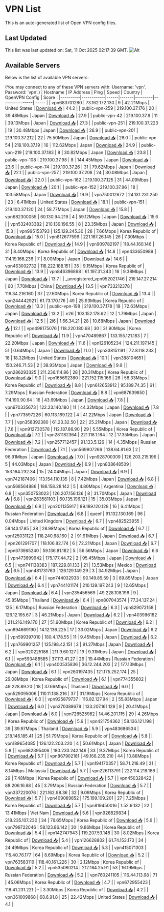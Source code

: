 # VPN List

This is an auto-generated list of Open VPN config files.

## Last Updated

This list was last updated on: Sat, 11 Oct 2025 02:17:39 GMT.
![Alt](https://repobeats.axiom.co/api/embed/186b98318ef1479477931607c1ad7d823f12451f.svg "Repobeats analytics image")

## Available Servers

Below is the list of available VPN servers:

(You may connect to any of these VPN servers with: Username: 'vpn', Password: 'vpn'.)
| Hostname | IP Address | Ping | Speed | Country | OpenVPN Config | Score |
|----------|------------|------|-------|---------|----------------| ----- |
| vpn683701280 | 73.162.172.130 | 9 | 42.21Mbps | United States | [Download 📥](./configs/server_0_US.ovpn) | 44.2 |
| public-vpn-259 | 219.100.37.176 | 20 | 39.48Mbps | Japan | [Download 📥](./configs/server_1_JP.ovpn) | 27.9 |
| public-vpn-42 | 219.100.37.6 | 11 | 39.13Mbps | Japan | [Download 📥](./configs/server_2_JP.ovpn) | 27.3 |
| public-vpn-251 | 219.100.37.223 | 19 | 30.48Mbps | Japan | [Download 📥](./configs/server_3_JP.ovpn) | 26.9 |
| public-vpn-201 | 219.100.37.212 | 22 | 75.50Mbps | Japan | [Download 📥](./configs/server_4_JP.ovpn) | 26.0 |
| public-vpn-54 | 219.100.37.19 | 16 | 112.62Mbps | Japan | [Download 📥](./configs/server_5_JP.ovpn) | 24.9 |
| public-vpn-219 | 219.100.37.183 | 8 | 30.82Mbps | Japan | [Download 📥](./configs/server_6_JP.ovpn) | 23.8 |
| public-vpn-108 | 219.100.37.98 | 8 | 144.45Mbps | Japan | [Download 📥](./configs/server_7_JP.ovpn) | 23.6 |
| public-vpn-74 | 219.100.37.26 | 31 | 79.62Mbps | Japan | [Download 📥](./configs/server_8_JP.ovpn) | 22.1 |
| public-vpn-257 | 219.100.37.208 | 24 | 30.08Mbps | Japan | [Download 📥](./configs/server_9_JP.ovpn) | 22.0 |
| public-vpn-162 | 219.100.37.125 | 31 | 44.09Mbps | Japan | [Download 📥](./configs/server_10_JP.ovpn) | 20.1 |
| public-vpn-152 | 219.100.37.96 | 18 | 103.58Mbps | Japan | [Download 📥](./configs/server_11_JP.ovpn) | 19.9 |
| vpn750012672 | 24.131.231.250 | 23 | 6.41Mbps | United States | [Download 📥](./configs/server_12_US.ovpn) | 18.1 |
| public-vpn-151 | 219.100.37.120 | 24 | 58.77Mbps | Japan | [Download 📥](./configs/server_13_JP.ovpn) | 15.8 |
| vpn682300055 | 60.130.94.219 | 4 | 59.12Mbps | Japan | [Download 📥](./configs/server_14_JP.ovpn) | 15.6 |
| vpn532403382 | 210.139.196.55 | 8 | 23.35Mbps | Japan | [Download 📥](./configs/server_15_JP.ovpn) | 15.3 |
| vpn995153793 | 125.129.245.30 | 28 | 7.66Mbps | Korea Republic of | [Download 📥](./configs/server_16_KR.ovpn) | 15.0 |
| vpn812677596 | 221.167.26.145 | 26 | 7.30Mbps | Korea Republic of | [Download 📥](./configs/server_17_KR.ovpn) | 14.9 |
| vpn909782197 | 118.44.160.146 | 31 | 8.40Mbps | Korea Republic of | [Download 📥](./configs/server_18_KR.ovpn) | 14.8 |
| vpn433650989 | 114.19.166.236 | 7 | 8.00Mbps | Japan | [Download 📥](./configs/server_19_JP.ovpn) | 14.6 |
| vpn463002732 | 118.222.188.151 | 35 | 9.15Mbps | Korea Republic of | [Download 📥](./configs/server_20_KR.ovpn) | 13.9 |
| vpn846396868 | 61.197.31.243 | 16 | 9.38Mbps | Japan | [Download 📥](./configs/server_21_JP.ovpn) | 13.7 |
| _unregistered_vpn952021746 | 219.147.27.214 | 60 | 7.70Mbps | China | [Download 📥](./configs/server_22_CN.ovpn) | 13.5 |
| vpn733212378 | 116.34.216.160 | 37 | 27.60Mbps | Korea Republic of | [Download 📥](./configs/server_23_KR.ovpn) | 13.4 |
| vpn244442921 | 61.73.170.176 | 49 | 25.93Mbps | Korea Republic of | [Download 📥](./configs/server_24_KR.ovpn) | 13.3 |
| public-vpn-198 | 219.100.37.178 | 18 | 72.63Mbps | Japan | [Download 📥](./configs/server_25_JP.ovpn) | 13.2 |
| n26 | 103.152.178.62 | 12 | 1.79Mbps | Japan | [Download 📥](./configs/server_26_JP.ovpn) | 12.5 |
| 2i6 | 1.66.34.21 | 28 | 10.68Mbps | Japan | [Download 📥](./configs/server_27_JP.ovpn) | 12.1 |
| vpn498175076 | 118.220.180.68 | 30 | 31.90Mbps | Korea Republic of | [Download 📥](./configs/server_28_KR.ovpn) | 11.9 |
| vpn470489867 | 133.155.121.183 | 7 | 22.20Mbps | Japan | [Download 📥](./configs/server_29_JP.ovpn) | 11.6 |
| vpn126105234 | 124.211.197.145 | 51 | 0.64Mbps | Japan | [Download 📥](./configs/server_30_JP.ovpn) | 11.0 |
| vpn338151181 | 72.8.118.233 | 18 | 18.32Mbps | United States | [Download 📥](./configs/server_31_US.ovpn) | 10.1 |
| vpn388104651 | 150.246.71.53 | 2 | 38.93Mbps | Japan | [Download 📥](./configs/server_32_JP.ovpn) | 9.6 |
| vpn286293325 | 211.236.114.86 | 28 | 20.31Mbps | Korea Republic of | [Download 📥](./configs/server_33_KR.ovpn) | 9.0 |
| vpn165692380 | 221.152.115.166 | 26 | 58.33Mbps | Korea Republic of | [Download 📥](./configs/server_34_KR.ovpn) | 8.8 |
| vpn612653912 | 95.189.74.35 | 61 | 7.29Mbps | Russian Federation | [Download 📥](./configs/server_35_RU.ovpn) | 8.8 |
| vpn687639850 | 114.190.90.64 | 16 | 43.69Mbps | Japan | [Download 📥](./configs/server_36_JP.ovpn) | 7.8 |
| vpn970335673 | 122.23.140.180 | 11 | 44.32Mbps | Japan | [Download 📥](./configs/server_37_JP.ovpn) | 7.8 |
| vpn773597226 | 60.113.169.122 | 4 | 41.22Mbps | Japan | [Download 📥](./configs/server_38_JP.ovpn) | 7.7 |
| vpn358392380 | 61.23.32.50 | 22 | 25.21Mbps | Japan | [Download 📥](./configs/server_39_JP.ovpn) | 7.6 |
| vpn912730578 | 112.187.86.90 | 29 | 5.55Mbps | Korea Republic of | [Download 📥](./configs/server_40_KR.ovpn) | 7.2 |
| vpn281182364 | 221.118.1.184 | 12 | 17.35Mbps | Japan | [Download 📥](./configs/server_41_JP.ovpn) | 7.2 |
| vpn257712457 | 91.133.5.126 | 14 | 4.35Mbps | Russian Federation | [Download 📥](./configs/server_42_RU.ovpn) | 7.1 |
| vpn569907266 | 138.64.81.63 | 2 | 96.91Mbps | Japan | [Download 📥](./configs/server_43_JP.ovpn) | 7.0 |
| vpn928700309 | 126.203.215.196 | 5 | 44.03Mbps | Japan | [Download 📥](./configs/server_44_JP.ovpn) | 6.9 |
| vpn838648509 | 153.164.232.34 | 15 | 24.04Mbps | Japan | [Download 📥](./configs/server_45_JP.ovpn) | 6.9 |
| vpn742187406 | 113.154.110.135 | 8 | 7.42Mbps | Japan | [Download 📥](./configs/server_46_JP.ovpn) | 6.8 |
| vpn568564886 | 186.158.28.142 | 5 | 4.80Mbps | Argentina | [Download 📥](./configs/server_47_AR.ovpn) | 6.8 |
| vpn350753023 | 126.207.156.136 | 8 | 31.70Mbps | Japan | [Download 📥](./configs/server_48_JP.ovpn) | 6.8 |
| vpn263581103 | 60.135.196.121 | 15 | 35.03Mbps | Japan | [Download 📥](./configs/server_49_JP.ovpn) | 6.8 |
| vpn201135917 | 89.189.120.128 | 16 | 6.41Mbps | Russian Federation | [Download 📥](./configs/server_50_RU.ovpn) | 6.8 |
| queef | 91.132.130.169 | 96 | 0.04Mbps | United Kingdom | [Download 📥](./configs/server_51_GB.ovpn) | 6.7 |
| vpn482523955 | 58.143.17.85 | 38 | 28.98Mbps | Korea Republic of | [Download 📥](./configs/server_52_KR.ovpn) | 6.7 |
| vpn125031123 | 118.240.68.160 | 2 | 91.91Mbps | Japan | [Download 📥](./configs/server_53_JP.ovpn) | 6.7 |
| vpn261291707 | 118.106.82.174 | 6 | 72.21Mbps | Japan | [Download 📥](./configs/server_54_JP.ovpn) | 6.7 |
| vpn673965240 | 59.136.81.182 | 5 | 56.56Mbps | Japan | [Download 📥](./configs/server_55_JP.ovpn) | 6.6 |
| vpn473699942 | 175.177.44.72 | 2 | 95.45Mbps | Japan | [Download 📥](./configs/server_56_JP.ovpn) | 6.5 |
| vpn741138383 | 187.229.81.133 | 21 | 13.53Mbps | Mexico | [Download 📥](./configs/server_57_MX.ovpn) | 6.5 |
| vpn481731763 | 126.129.149.29 | 3 | 34.92Mbps | Japan | [Download 📥](./configs/server_58_JP.ovpn) | 6.4 |
| vpn744032933 | 90.149.85.59 | 3 | 89.85Mbps | Japan | [Download 📥](./configs/server_59_JP.ovpn) | 6.4 |
| vpn744101174 | 210.139.197.243 | 9 | 12.65Mbps | Japan | [Download 📥](./configs/server_60_JP.ovpn) | 6.4 |
| vpn235456569 | 49.228.108.196 | 9 | 45.85Mbps | Thailand | [Download 📥](./configs/server_61_TH.ovpn) | 6.4 |
| vpn807043574 | 77.34.137.24 | 125 | 6.17Mbps | Russian Federation | [Download 📥](./configs/server_62_RU.ovpn) | 6.3 |
| vpn829072158 | 126.12.195.67 | 3 | 46.21Mbps | Japan | [Download 📥](./configs/server_63_JP.ovpn) | 6.2 |
| vpn403986182 | 211.216.149.170 | 27 | 51.90Mbps | Korea Republic of | [Download 📥](./configs/server_64_KR.ovpn) | 6.2 |
| vpn894669190 | 14.12.136.225 | 17 | 33.02Mbps | Japan | [Download 📥](./configs/server_65_JP.ovpn) | 6.2 |
| vpn599397010 | 180.4.178.55 | 11 | 9.45Mbps | Japan | [Download 📥](./configs/server_66_JP.ovpn) | 6.2 |
| vpn769901257 | 125.198.42.151 | 2 | 91.27Mbps | Japan | [Download 📥](./configs/server_67_JP.ovpn) | 6.2 |
| vpn320225186 | 211.9.60.127 | 19 | 9.31Mbps | Japan | [Download 📥](./configs/server_68_JP.ovpn) | 6.1 |
| vpn593488585 | 37.113.41.27 | 26 | 19.44Mbps | Russian Federation | [Download 📥](./configs/server_69_RU.ovpn) | 6.1 |
| vpn400535836 | 36.12.244.203 | 2 | 177.13Mbps | Japan | [Download 📥](./configs/server_70_JP.ovpn) | 6.1 |
| vpn260197435 | 121.175.252.174 | 25 | 29.08Mbps | Korea Republic of | [Download 📥](./configs/server_71_KR.ovpn) | 6.1 |
| vpn774355602 | 49.228.89.20 | 18 | 37.66Mbps | Thailand | [Download 📥](./configs/server_72_TH.ovpn) | 6.0 |
| vpn529095006 | 110.11.138.216 | 37 | 31.19Mbps | Korea Republic of | [Download 📥](./configs/server_73_KR.ovpn) | 6.0 |
| vpn925879737 | 116.82.127.94 | 2 | 55.83Mbps | Japan | [Download 📥](./configs/server_74_JP.ovpn) | 6.0 |
| vpn370389678 | 133.207.161.129 | 9 | 20.41Mbps | Japan | [Download 📥](./configs/server_75_JP.ovpn) | 6.0 |
| vpn728525982 | 14.46.201.115 | 29 | 4.26Mbps | Korea Republic of | [Download 📥](./configs/server_76_KR.ovpn) | 5.9 |
| vpn421754362 | 58.136.121.198 | 39 | 39.97Mbps | Thailand | [Download 📥](./configs/server_77_TH.ovpn) | 5.9 |
| vpn483686534 | 218.146.185.41 | 25 | 51.79Mbps | Korea Republic of | [Download 📥](./configs/server_78_KR.ovpn) | 5.8 |
| vpn189654085 | 126.122.203.220 | 4 | 50.61Mbps | Japan | [Download 📥](./configs/server_79_JP.ovpn) | 5.8 |
| vpn682395406 | 180.233.242.149 | 33 | 9.37Mbps | Korea Republic of | [Download 📥](./configs/server_80_KR.ovpn) | 5.7 |
| vpn867902181 | 49.166.235.210 | 44 | 10.88Mbps | Korea Republic of | [Download 📥](./configs/server_81_KR.ovpn) | 5.7 |
| vpn194170357 | 58.71.218.49 | 31 | 8.14Mbps | Malaysia | [Download 📥](./configs/server_82_MY.ovpn) | 5.7 |
| vpn226113791 | 222.114.218.186 | 29 | 7.48Mbps | Korea Republic of | [Download 📥](./configs/server_83_KR.ovpn) | 5.7 |
| vpn450328422 | 88.206.16.68 | 45 | 3.79Mbps | Russian Federation | [Download 📥](./configs/server_84_RU.ovpn) | 5.7 |
| vpn337220076 | 221.162.98.36 | 32 | 9.09Mbps | Korea Republic of | [Download 📥](./configs/server_85_KR.ovpn) | 5.7 |
| vpn409089852 | 175.199.109.201 | 27 | 7.25Mbps | Korea Republic of | [Download 📥](./configs/server_86_KR.ovpn) | 5.7 |
| vpn819450016 | 1.52.9.132 | 22 | 13.41Mbps | Viet Nam | [Download 📥](./configs/server_87_VN.ovpn) | 5.6 |
| vpn926829834 | 218.235.107.230 | 34 | 76.65Mbps | Korea Republic of | [Download 📥](./configs/server_88_KR.ovpn) | 5.6 |
| vpn799722046 | 58.123.86.142 | 30 | 9.86Mbps | Korea Republic of | [Download 📥](./configs/server_89_KR.ovpn) | 5.4 |
| vpn142747943 | 119.207.53.148 | 30 | 8.02Mbps | Korea Republic of | [Download 📥](./configs/server_90_KR.ovpn) | 5.4 |
| vpn126628832 | 61.74.153.173 | 34 | 24.49Mbps | Korea Republic of | [Download 📥](./configs/server_91_KR.ovpn) | 5.3 |
| vpn415071303 | 115.40.76.177 | 64 | 8.69Mbps | Korea Republic of | [Download 📥](./configs/server_92_KR.ovpn) | 5.2 |
| vpn763583119 | 118.40.161.226 | 30 | 2.12Mbps | Korea Republic of | [Download 📥](./configs/server_93_KR.ovpn) | 5.2 |
| vpn535080214 | 212.164.25.91 | 53 | 16.19Mbps | Russian Federation | [Download 📥](./configs/server_94_RU.ovpn) | 5.2 |
| vpn760241105 | 116.44.113.68 | 71 | 45.06Mbps | Korea Republic of | [Download 📥](./configs/server_95_KR.ovpn) | 4.7 |
| vpn672955423 | 118.41.231.221 | - | 3.30Mbps | Korea Republic of | [Download 📥](./configs/server_96_KR.ovpn) | 4.2 |
| vpn361009868 | 68.6.91.8 | 25 | 22.42Mbps | United States | [Download 📥](./configs/server_97_US.ovpn) | 4.1 |

